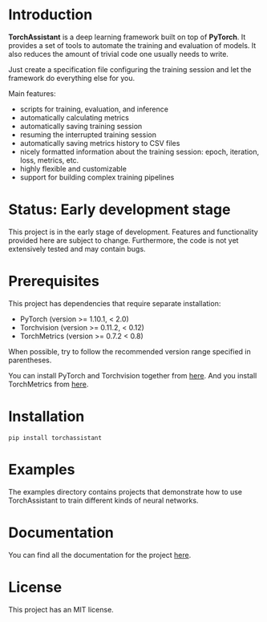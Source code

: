 # Introduction

**TorchAssistant** is a deep learning framework built on top of **PyTorch**. 
It provides a set of tools to automate the training and evaluation of models. 
It also reduces the amount of trivial code one usually needs to write.

Just create a specification file configuring the training session and let 
the framework do everything else for you.

Main features:
- scripts for training, evaluation, and inference
- automatically calculating metrics
- automatically saving training session
- resuming the interrupted training session
- automatically saving metrics history to CSV files
- nicely formatted information about the training session: epoch, iteration, loss, metrics, etc.
- highly flexible and customizable
- support for building complex training pipelines

# Status: Early development stage

This project is in the early stage of development.
Features and functionality provided here are subject to change.
Furthermore, the code is not yet extensively tested and may contain bugs.

# Prerequisites

This project has dependencies that require separate installation:
- PyTorch (version >= 1.10.1, < 2.0)
- Torchvision (version >= 0.11.2, < 0.12)
- TorchMetrics (version >= 0.7.2 < 0.8)

When possible, try to follow the recommended version range specified in parentheses.

You can install PyTorch and Torchvision together from 
[here](https://pytorch.org/get-started/locally/).
And you install TorchMetrics from 
[here](https://torchmetrics.readthedocs.io/en/stable/pages/quickstart.html).

# Installation

```
pip install torchassistant
```

# Examples

The examples directory contains projects that demonstrate how to use
TorchAssistant to train different kinds of neural networks.

# Documentation

You can find all the documentation for the project 
[here](https://github.com/X-rayLaser/TorchAssistant/wiki).

# License

This project has an MIT license.